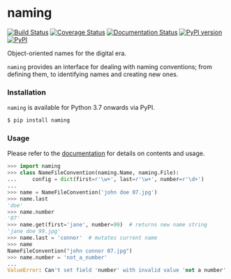 # naming
[![Build Status](https://travis-ci.org/chrizzFTD/naming.svg?branch=master)](https://travis-ci.org/chrizzFTD/naming)
[![Coverage Status](https://coveralls.io/repos/github/chrizzFTD/naming/badge.svg?branch=master)](https://coveralls.io/github/chrizzFTD/naming?branch=master)
[![Documentation Status](https://readthedocs.org/projects/naming/badge/?version=latest)](https://naming.readthedocs.io/en/latest/?badge=latest)
[![PyPI version](https://badge.fury.io/py/naming.svg)](https://badge.fury.io/py/naming)
[![PyPI](https://img.shields.io/pypi/pyversions/naming.svg)](https://pypi.python.org/pypi/naming)

Object-oriented names for the digital era.

`naming` provides an interface for dealing with naming conventions; from
defining them, to identifying names and creating new ones.
    
### Installation

`naming` is available for Python 3.7 onwards via PyPI.

```bash
$ pip install naming
```

### Usage

Please refer to the [documentation](http://naming.readthedocs.io/en/latest/) for details on contents and usage.

```python
>>> import naming
>>> class NameFileConvention(naming.Name, naming.File):
...     config = dict(first=r'\w+', last=r'\w+', number=r'\d+')
...
>>> name = NameFileConvention('john doe 07.jpg')
>>> name.last
'doe'
>>> name.number
'07'
>>> name.get(first='jane', number=99)  # returns new name string
'jane doe 99.jpg'
>>> name.last = 'connor'  # mutates current name
>>> name
NameFileConvention("john connor 07.jpg")
>>> name.number = 'not_a_number'
...
ValueError: Can't set field 'number' with invalid value 'not a number' on 'NameFileConvention("john doe 07.jpg")'. A valid field value should match pattern: '\d+'
```


